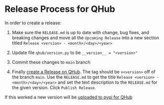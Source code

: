 # Release Process for QHub

In order to create a release:

1. Make sure the `RELEASE.md` is up to date with change, bug fixes,
   and breaking changes and move all the `Upcoming Release` into a new
   section titled `Release <version> - <month>/<day>/<year>`

2. Update file `qhub/version.py` to be `__version__ = "<version>"`

3. Commit these changes to `main` branch

4. Finally [create a Release on QHub](https://github.com/Quansight/qhub/releases/new). The tag should be `v<version>` off of the branch `main`. Use the `RELEASE.md` to get the title `Release <version> - <month>/<day>/<year>` and set the text description to the `RELEASE.md` for the given version. Click `Publish Release`.

If this worked a new version will be [uploaded to pypi for QHub](https://pypi.org/project/qhub/)
